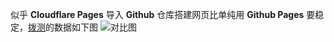 似乎 **Cloudflare Pages** 导入 **Github** 仓库搭建网页比单纯用 **Github Pages** 要稳定，[拨测](boce.com)的数据如下图
![对比图](https://s1.ax1x.com/2023/02/04/pSy0SOK.jpg "明显的反差")
